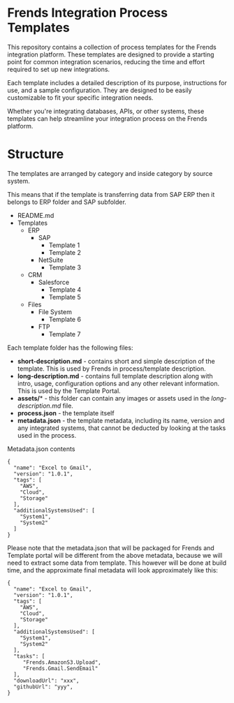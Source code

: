 # Frends Integration Process Templates

This repository contains a collection of process templates for the Frends integration platform. These templates are designed to provide a starting point for common integration scenarios, reducing the time and effort required to set up new integrations.

Each template includes a detailed description of its purpose, instructions for use, and a sample configuration. They are designed to be easily customizable to fit your specific integration needs.

Whether you're integrating databases, APIs, or other systems, these templates can help streamline your integration process on the Frends platform.

# Structure

The templates are arranged by category and inside category by source system.

This means that if the template is transferring data from SAP ERP then it belongs to ERP folder and SAP subfolder. 

- README.md
- Templates
  - ERP
    - SAP
      - Template 1
      - Template 2
    - NetSuite
      - Template 3
  - CRM
    - Salesforce
      - Template 4
      - Template 5
  - Files 
    - File System
      - Template 6
    - FTP
      - Template 7

Each template folder has the following files:

- **short-description.md** - contains short and simple description of the template. This is used by Frends in process/template description.
- **long-description.md** - contains full template description along with intro, usage, configuration options and any other relevant information. This is used by the Template Portal.
- **assets/*** - this folder can contain any images or assets used in the *long-description.md* file.
- **process.json** - the template itself
- **metadata.json** - the template metadata, including its name, version and any integrated systems, that cannot be deducted by looking at the tasks used in the process.

Metadata.json contents
```
{ 
  "name": "Excel to Gmail",
  "version": "1.0.1",
  "tags": [
    "AWS",
    "Cloud",
    "Storage"
  ],
  "additionalSystemsUsed": [
    "System1",
    "System2"
  ]
}
```

Please note that the metadata.json that will be packaged for Frends and Template portal will be different from the above metadata, because we will need to extract some data from template. This however will be done at build time, and the approximate final metadata will look approximately like this:

```
{ 
  "name": "Excel to Gmail",
  "version": "1.0.1",
  "tags": [
    "AWS",
    "Cloud",
    "Storage"
  ],
  "additionalSystemsUsed": [
    "System1",
    "System2"
  ],
  "tasks": [
     "Frends.AmazonS3.Upload",
     "Frends.Gmail.SendEmail"
  ],
  "downloadUrl": "xxx",
  "githubUrl": "yyy",  
}
```
